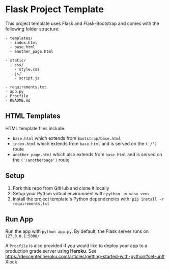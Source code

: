 # Flask Project Template

This project template uses Flask and Flask-Bootstrap and comes with the following folder structure:

```
- templates/
  - index.html
  - base.html
  - another_page.html

- static/
  - css/
    - style.css
  - js/
    - script.js

- requirements.txt
- app.py
- Procfile
- README.md
```

## HTML Templates
HTML template files include:

* `base.html` which extends from `Bootstrap/base.html`
* `index.html` which extends from `base.html` and is served on the `('/')` route
* `another_page.html` which also extends from `base.html` and is served on the `('/anotherpage')` route

## Setup

1. Fork this repo from GitHub and clone it locally
1. Setup your Python virtual environment with: `python -m venv venv`
1. Install the project template's Python dependencies with: `pip install -r requirements.txt`

## Run App
Run the app with `python app.py`. By default, the Flask server runs on `127.0.0.1:5000/`

A `Procfile` is also provided if you would like to deploy your app to a production grade server using **Heroku**. See https://devcenter.heroku.com/articles/getting-started-with-python#set-up#   X l o c k  
 